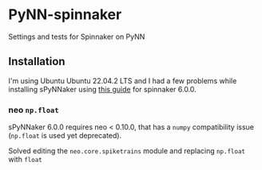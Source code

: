 # PyNN-spinnaker
Settings and tests for Spinnaker on PyNN

## Installation
I'm using Ubuntu Ubuntu 22.04.2 LTS and I had a few problems while installing sPyNNaker using [this guide](http://spinnakermanchester.github.io/spynnaker/6.0.0/PyNNOnSpinnakerInstall.html) for spinnaker 6.0.0.

### neo `np.float`
sPyNNaker 6.0.0 requires neo < 0.10.0, that has a `numpy` compatibility issue (`np.float` is used yet deprecated).

Solved editing the `neo.core.spiketrains` module and replacing `np.float` with `float`


